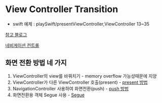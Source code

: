 # View Controller Transition

- swift 예제 : playSwift/presentViewController,ViewController 13~35

[참고 블로그](https://medium.com/@twih1203/swift-ios-%ED%99%94%EB%A9%B4%EC%A0%84%ED%99%98%ED%95%98%EA%B8%B0-5e5998679d3a)

[네비게이션 컨트롤](https://0urtrees.tistory.com/43)
## 화면 전환 방법 네 가지

1. ViewController의 view를 바꿔치기 - memory overflow 가능성때문에 지양
1. ViewController가 다른 ViewController 호출(present) - [present 방법](https://yzzzzun.tistory.com/24?category=821187)
1. NavigationController 사용하여 화면전환(push) - [push 방법](https://yzzzzun.tistory.com/25?category=821187)
1. 화면전환용 객체 Segue 사용 - [Segue](https://yzzzzun.tistory.com/26?category=821187)

